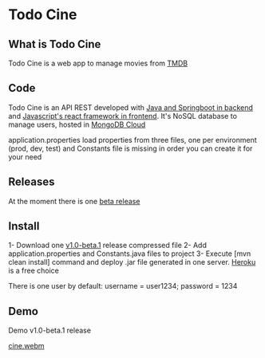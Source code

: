 # Todo Cine

## What is Todo Cine

Todo Cine is a web app to manage movies from [TMDB](https://www.themoviedb.org/) 

## Code

Todo Cine is an API REST developed with [Java and Springboot in backend](https://github.com/abeltran10/todocine_backend) and [Javascript's react framework in frontend](https://github.com/abeltran10/todo_cine_frontend). It's NoSQL database to manage users, hosted in [MongoDB Cloud](https://cloud.mongodb.com/)


application.properties load properties from three files, one per environment (prod, dev, test) and Constants file is missing in order you can create it for your need

## Releases

At the moment there is one [beta release](https://github.com/abeltran10/todocine_backend/releases/tag/v1.0)

## Install

1- Download one [v1.0-beta.1](https://github.com/abeltran10/todocine_backend/releases/tag/v1.0) release compressed file 
2- Add application.properties and Constants.java files to project
3- Execute [mvn clean install] command and deploy .jar file generated in one server. [Heroku](https://heroku.com) is a free choice

There is one user by default: username = user1234; password = 1234
## Demo

Demo v1.0-beta.1 release

[cine.webm](https://github.com/abeltran10/todocine_backend/assets/44783052/bbdcd328-0bf3-453a-aab3-0a7fafa761e5)
